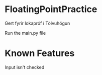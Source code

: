 # FloatingPointPractice
Gert fyrir lokapróf í Tölvuhögun

Run the main.py file


# Known Features

Input isn't checked
